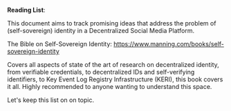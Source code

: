 **Reading List**:

This document aims to track promising ideas that address the problem of (self-sovereign) identity in a Decentralized Social Media Platform.

The Bible on Self-Sovereign Identity:
https://www.manning.com/books/self-sovereign-identity

Covers all aspects of state of the art of research on decentralized identity, from verifiable credentials, to decentralized IDs and self-verifying identifiers, to Key Event Log Registry Infrastructure (KERI), this book covers it all.
Highly recommended to anyone wanting to understand this space.

Let's keep this list on on topic.

